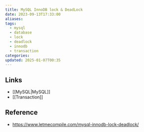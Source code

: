 ```yaml
---
title: MySQL InnoDB lock & DeadLock
date: 2023-09-13T17:33:00
aliases: 
tags:
  - mysql
  - database
  - lock
  - deadlock
  - innodb
  - transaction
categories: 
updated: 2025-01-07T00:35
---
```


## Links

- [[MySQL|MySQL]]
- [[Transaction]]

## Reference

- https://www.letmecompile.com/mysql-innodb-lock-deadlock/
